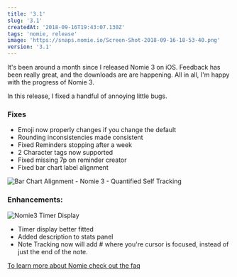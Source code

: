 ```yaml
---
title: '3.1'
slug: '3.1'
createdAt: '2018-09-16T19:43:07.130Z'
tags: 'nomie, release'
image: 'https://snaps.nomie.io/Screen-Shot-2018-09-16-18-53-40.png'
version: '3.1'
---
```


It's been around a month since I released Nomie 3 on iOS. Feedback has been really great, and the downloads are are happening. All in all, I'm happy with the progress of Nomie 3.

In this release, I fixed a handful of annoying little bugs.

### Fixes

- Emoji now properly changes if you change the default
- Rounding inconsistencies made consistent
- Fixed Reminders stopping after a week
- 2 Character tags now supported
- Fixed missing 7p on reminder creator
- Fixed bar chart label alignment

![Bar Chart Alignment - Nomie 3 - Quantified Self Tracking](https://snaps.nomie.io/Screen-Shot-2018-09-16-18-55-20.png)

### Enhancements:

![Nomie3 Timer Display](https://snaps.nomie.io/Screen-Shot-2018-09-16-18-53-40.png)

- Timer display better fitted
- Added description to stats panel
- Note Tracking now will add # where you're cursor is focused, instead of just the end of the note.

[To learn more about Nomie check out the faq](/nomie3-help/)
